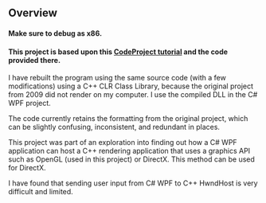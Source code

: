 ## Overview

#### Make sure to debug as x86.

#### This project is based upon this [CodeProject tutorial](https://www.codeproject.com/Articles/23736/Creating-OpenGL-Windows-in-WPF) and the code provided there.

I have rebuilt the program using the same source code (with a few modifications) using a C++ CLR Class Library, because the original project from 2009 did not render on my computer. I use the compiled DLL in the C# WPF project.

The code currently retains the formatting from the original project, which can be slightly confusing, inconsistent, and redundant in places.

This project was part of an exploration into finding out how a C# WPF application can host a C++ rendering application that uses a graphics API such as OpenGL (used in this project) or DirectX. This method can be used for DirectX.

I have found that sending user input from C# WPF to C++ HwndHost is very difficult and limited.
